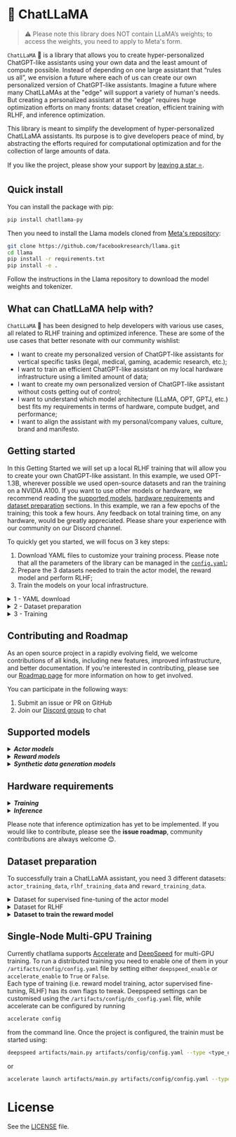 # **🦙 ChatLLaMA**

> :warning: Please note this library does NOT contain LLaMA’s weights; to access the weights, you need to apply to Meta's form.

`ChatLLaMA` 🦙 is a library that allows you to create hyper-personalized ChatGPT-like assistants using your own data and the least amount of compute possible. Instead of depending on one large assistant that “rules us all”, we envision a future where each of us can create our own personalized version of ChatGPT-like assistants. Imagine a future where many ChatLLaMAs at the "edge" will support a variety of human's needs. But creating a personalized assistant at the "edge" requires huge optimization efforts on many fronts: dataset creation, efficient training with RLHF, and inference optimization.

This library is meant to simplify the development of hyper-personalized ChatLLaMA assistants. Its purpose is to give developers peace of mind, by abstracting the efforts required for computational optimization and for the collection of large amounts of data.

If you like the project, please show your support by [leaving a star ⭐](https://github.com/nebuly-ai/nebullvm/stargazers).

## Quick install
You can install the package with pip:
```bash
pip install chatllama-py
```
Then you need to install the Llama models cloned from [Meta's repository](https://github.com/facebookresearch/llama):
```bash
git clone https://github.com/facebookresearch/llama.git
cd llama
pip install -r requirements.txt
pip install -e .
```
Follow the instructions in the Llama repository to download the model weights and tokenizer.

## What can ChatLLaMA help with?

`ChatLLaMA` 🦙 has been designed to help developers with various use cases, all related to RLHF training and optimized inference. These are some of the use cases that better resonate with our community wishlist:

- I want to create my personalized version of ChatGPT-like assistants for vertical specific tasks (legal, medical, gaming, academic research, etc.);
- I want to train an efficient ChatGPT-like assistant on my local hardware infrastructure using a limited amount of data;
- I want to create my own personalized version of ChatGPT-like assistant without costs getting out of control;
- I want to understand which model architecture (LLaMA, OPT, GPTJ, etc.) best fits my requirements in terms of hardware, compute budget, and performance;
- I want to align the assistant with my personal/company values, culture, brand and manifesto.

## Getting started

In this Getting Started we will set up a local RLHF training that will allow you to create your own ChatGPT-like assistant. In this example, we used OPT-1.3B, wherever possible we used open-source datasets and ran the training on a NVIDIA A100. If you want to use other models or hardware, we recommend reading the [supported models](#supported-models), [hardware requirements](#hardware-requirements) and [dataset preparation](#dataset-preparation) sections. In this example, we ran a few epochs of the training; this took a few hours. Any feedback on total training time, on any hardware, would be greatly appreciated. Please share your experience with our community on our Discord channel.

To quickly get you started, we will focus on 3 key steps:

1. Download YAML files to customize your training process. Please note that all the parameters of the library can be managed in the [`config.yaml`](https://github.com/nebuly-ai/nebullvm/blob/main/apps/accelerate/chatllama/artifacts/config/config.yaml);
2. Prepare the 3 datasets needed to train the actor model, the reward model and perform RLHF;
3. Train the models on your local infrastructure.

<details>
<summary>1 - YAML download </summary>
First, let’s get the artifacts for running ChatLLaMA. The artifacts contain:

- [`config.yaml`](https://github.com/nebuly-ai/nebullvm/blob/main/apps/accelerate/chatllama/artifacts/config/config.yaml): config file for model and data set. This allows you to 1) select the model you prefer (LLaMA, OPT, BLOOM, etc) 2) change all the hyperparameters of the training process;
- [`ds_config.json`](https://github.com/nebuly-ai/nebullvm/blob/main/apps/accelerate/chatllama/artifacts/config/ds_config.json): config file to define DeepSpeed training parameters;
- [`peft_config.yaml`](https://github.com/nebuly-ai/nebullvm/blob/main/apps/accelerate/chatllama/artifacts/config/peft_config.yaml): config file to define PEFT parameters; PEFT is used for efficient training with Hugging Face models. It can be used for setting the LoRA parameters as rank and precision.

- [`templates.json`](https://github.com/nebuly-ai/nebullvm/blob/main/apps/accelerate/chatllama/artifacts/templates.json): synthetic data generation templates that can be used to personalize the creation of the dataset. The templates are used for feeding LLMs during the data generation. Note that the [`templates.json`](https://github.com/nebuly-ai/nebullvm/blob/main/apps/accelerate/chatllama/artifacts/templates.json) file contains a dictionary having as *keys* the training steps (`actor`, `reward`, `rlhf`) and as *values* a string containing the personalization requests of the user. For more details see the [dataset preparation](#dataset-preparation) section;
- [`main.py`](https://github.com/nebuly-ai/nebullvm/blob/main/apps/accelerate/chatllama/artifacts/main.py): file to train the model.
        
```bash
wget -O artifacts.zip https://nbllabartifacts.blob.core.windows.net/chatllama/artifacts.zip\?sp\=r\&st\=2023-03-08T14:53:24Z\&se\=2100-03-08T22:53:24Z\&spr\=https\&sv\=2021-06-08\&sr\=b\&sig\=jqr%2B2ZkR0SW9RjV0pDOdQ%2BDulLXLjbZ36vmNd4XxxyQ%3D
unzip artifacts.zip 
```
        
Once you have run the command above, you will find the all artificats in the [`artifacts/`](https://github.com/nebuly-ai/nebullvm/tree/main/apps/accelerate/chatllama/artifacts) directory. Now you can move on to the next section regarding the dataset preparation.

</details>

<details>
<summary> 2 - Dataset preparation </summary>
    
Before training the model, we need to prepare 3 datasets:

- `actor_training_data`: this is the JSON dataset used in the supervised fine-tuning. It consists of examples of unlabelled conversations, e.g. collection of prompts and responses;
- `rlhf_training_data`: this is the JSON dataset used for RLHF training. It consists of a collection of possible input user prompts;
- `reward_training_data`: this is the JSON dataset used to train the reward model. It consists of responses with associated scores.

In this example, we are using only publicly available dataset and synthetic generation; if you want to use your own data instead, please see the [Dataset preparation](#dataset-preparation) section.

First, let’s download the `actor_training_data` and the `rlhf_training_data`: 

```bash
python artifacts/download_dataset.py ARLHF --path ./datasets --number_of_samples 200
```

Finally, let’s create the `reward_training_data` using `davinci-003` for synthetic data generation.

```bash
export OPENAI_API_KEY=YOUR_API_KEY
python artifacts/generate_rewards.py ./datasets/reward_training_data.json
```

> :warning: Creating the `reward_training_data` with `davinci-003` is not free, i.e. it costs a few $$. If you prefer avoiding external paid APIs, we suggest using HuggingFace’s models (e.g. flan_t5_xl) as described in more detail in the [Supported models](#supported-models) section.
> 
> :warning: if using OpenAI's API, please be aware of OpenAI's terms of use stating that it is forbidden to "use the Services to develop foundation models or other large scale models that compete with OpenAI".

At this point, we have successfully created the 3 datasets. We can therefore move on to the final section and start the training.

</details>

<details>
<summary> 3 - Training </summary>
    
You can train the 3 models in separate steps:

- Train the Reward Model

    ```bash
    python artifacts/main.py artifacts/config/config.yaml --type REWARD
    ```

- Pre-Train the Actor Model

    ```bash
    python artifacts/main.py artifacts/config/config.yaml --type ACTOR
    ```

- Training the Actor with reinforcement learning.

    ```bash
    python artifacts/main.py artifacts/config/config.yaml --type RL
    ```


or, equivantly, the 3 trainings can also be pipelined using the flag ALL.

```bash
python artifacts/main.py artifacts/config/config.yaml --type ALL
```

Note that the path to the datasets and the training hyper-parameters of the training process are specified in the [`config.yaml`](https://github.com/nebuly-ai/nebullvm/blob/main/apps/accelerate/chatllama/artifacts/config/config.yaml) file.

</details>

## Contributing and Roadmap

As an open source project in a rapidly evolving field, we welcome contributions of all kinds, including new features, improved infrastructure, and better documentation. If you're interested in contributing, please see our [Roadmap page](https://github.com/users/nebuly-ai/projects/1/views/1) for more information on how to get involved.

You can participate in the following ways:

1. Submit an issue or PR on GitHub
2. Join our [Discord group](https://discord.gg/77d5kGSa8e) to chat

## Supported models

<details><summary><b><i> Actor models </i></b></summary>

We support models that can be run efficiently with a limited amount of compute, such as LLaMA and 🤗 transformers. These are the models with less than 20B parameters currently supported :

- LLaMA: 7B and 13B, please note this library does NOT contain LLaMA’s weights; to access the weights, you need to apply to Meta's [form](https://forms.gle/jk851eBVbX1m5TAv5).
- GPTJ: 6B
- GPTNeoX: 1.3B, 20B
- **(⚠️WIP)** Flan-T5: 80M, 259M, 780M, 3B, 11B
- OPT: 125M, 359M, 1.3B, 2.7B, 6.7B, 13B
- BLOOM: 560M, 1.1B, 1.7B, 3B, 7.1B
- BLOOMZ: 560M, 1.1B, 1.7B, 3B, 7.1B
- Galactica: 125M, 1.3B, 6.7B
</details>

<details><summary><b><i> Reward models </i></b></summary>

We suggest using models under 6B from 🤗 transformers: 

- GPT2: 124M, 355M, 774M, 1.5B
- OPT: 125M, 359M, 1.3B, 2.7B
- GPTJ: 6B
- BLOOMZ: 560M, 1.1B, 1.7B, 3B
- **(⚠️WIP)** OpenAssistant [pre-trained reward models](https://huggingface.co/OpenAssistant/reward-model-deberta-v3-large-v2)
</details>

<details>
<summary><b><i> Synthetic data generation models </i></b></summary>

We support both APIs from OpenAI and  🤗 transformers:

- OpenAI: da-vinci-003, gpt-3.5-turbo **(⚠️WIP)**
- HuggingFace: Flan-T5 (3B and 11B)

> :warning: if using OpenAI's API, please be aware of OpenAI's terms of use stating that it is forbidden to "use the Services to develop foundation models or other large scale models that compete with OpenAI".

:watninh

If you need support for different models, please open an issue and we will get to work.
</details>

## Hardware requirements

<details><summary><b><i> Training </i></b></summary>

Larger actor models require more powerful hardware. Here is a rough hardware recommendation table, suggesting the right type of hardware for different actor model sizes:

- 125M to 1.3B → 1x Nvidia 3090/4090
- 1.3B to 3B → 1x Nvidia A100 (80Gb)
- 3B with DeepSpeed CPU off-loading → 1x Nvidia 3090/4090
- 3B to 7B with DeepSpeed ZeRO → 4x Nvidia T4
- 3B to 13B → 4x Nvidia A100 (80Gb)
- 13B to 20B with DeepSpeed ZeRO → 4x Nvidia A100 (80Gb)
- 13B to 20B → 8x Nvidia A100 (80Gb)
</details>

<details><summary><b><i> Inference </i></b></summary>

**(⚠️WIP)** When it comes to inference optimization, ChatLLaMA will support the following optimization techniques:

- [ ]  DeepSpeed ZeRO
- [ ]  FlexGen
- [ ]  HF Accelerate
- [ ]  PyTorch Vanilla
</details>

Please note that inference optimization has yet to be implemented. If you would like to contribute, please see the **issue roadmap**, community contributions are always welcome 😊.

## Dataset preparation

To successfully train a ChatLLaMA assistant, you need 3 different datasets: `actor_training_data`, `rlhf_training_data` and `reward_training_data`.

<details>
<summary> Dataset for supervised fine-tuning of the actor model </summary>
    
The `actor_training_data` is a collection of prompts with the associated responses as highlighted below:

```json
[
  {
      "user_input": "here the input of the user",
      "completion": "here the model completion"
  }
]
```

ChatLLaMA supports 4 different options to prepare the `actor_training_data`:

* <details><summary> Use 100% synthetic data </summary>

  The dataset can be synthetically generated by running the following command:

  ```bash
  python artifacts/generate_actor_dataset.py
  ```

  > :warning: Note that this command will require a subscription to OpenAI. Generating the full dataset with `davinci-003` could cost approximately ~200$.
  > 
  > :warning: if using OpenAI's API, please be aware of OpenAI's terms of use stating that it is forbidden to "use the Services to develop foundation models or other large scale models that compete with OpenAI".

  Alternatively, you can generate the dataset for free using 🤗 tranformers as described in the section [Supported models](#supported-models).
  </details>
  
* <details><summary> Use one of the open source datasets with assistant interactions </summary>

  Currently, we support:

  - [Anthropic HH RLHF](https://huggingface.co/datasets/Anthropic/hh-rlhf): this dataset consists of structured question/answer pairs with an LLM chatbot that includes selected and rejected answers;
  - [Stanford Human Preferences Dataset (SHP)](https://huggingface.co/datasets/stanfordnlp/SHP): this dataset is curated from selected "ask" subreddits, and includes questions that span a wide range of question/answer pairs based on the most upvoted responses. Please note that, unlike HH RLHF, this dataset is not intended to reduce harassment by selecting the ideal chatbot response, but instead weights the most helpful human responses.

  The datasets can be downloaded running the following command:

  ```bash
  python artifacts/download_dataset.py <dataset_name> --path <path_to_folder_for_download> --number_of_samples <N>
  ```

  Where: 

  - `<dataset_name>` could be "SHP" for the StanfordNLP/SHP dataset or "ARLHF" for the Anthropic/hh-rlhf dataset;
  - `<path_to_folder_for_download>` is the folder path to where the datasets are going to be created;
  - `<N>` is the number of samples of which the reward_dataset.json is composed.
  </details>
  
  
* <details><summary> Use 100% personalized dataset </summary>

  The user provides his own personalized full dataset. Datasets must be JSON files with the following format:

  ```
  [
      {
          "user_input": "here the input of the user",
          "completion": "here the model completion"
      }
  ]
  ```

  Where the list contains multiple dictionaries, and each dictionary corresponds to a data sample. We suggest using more than 1000 data samples to run the actor training.
  </details>

* <details><summary> (⚠️WIP) Create the full dataset augmenting few custom data samples </summary>

  The dataset can be generated synthetically from a few prompt+response examples provided by the user (few =>10).
  </details>
</details>

<details>
<summary> Dataset for RLHF </summary>
    
The dataset for RLHF consists just of prompt examples:

```json
[
    {
        "user_input": "here the example of user input"
    }
]
```

It can be provided in 2 different ways:

* <details><summary> Few examples provided by the user and dataset synthetically expanded using LLM </summary>

    You need to add the key `rlhf` to the [`templates.json`](https://github.com/nebuly-ai/nebullvm/blob/main/apps/accelerate/chatllama/artifacts/templates.json) file with the information about the task you want to perform and extra context needed by the LLM for the generation. Here is an example of template:

    ```json
    {
      "rlhf": "Here is the template for the generating RLHF prompts. The task we want to perform is ..."
    }
    ```

     *Note that all templates must be saved in a single JSON file named [`templates.json`](https://github.com/nebuly-ai/nebullvm/blob/main/apps/accelerate/chatllama/artifacts/templates.json)*
     </details>

* <details><summary> The user provides the full dataset with possible interactions with the model </summary>

    The dataset needs to contain more than 1000 prompt examples:

    ```json
    [
        {
            "user_input": "here the example of user input"
        }
    ]
    ```

    The file must be named `rlhf_training_data.json`.
    </details>
</details>
<details>
<summary><b> Dataset to train the reward model </b></summary>

The `reward_training_data` is a collection of i) prompts, ii) completion and iii) score of the completion assigned accordingly to the user feedback (the Human Feedback in RLHF). 

```json
[{
	"user_input": "...",
	"completion": "...",
	"score": 1
},
	...
]
```

We support 3 different options to prepare the `reward_training_data`: 

- Fully Synthetic Score Generation
    
    In this case the reward dataset can be synthetically scored using a LLM as Human Feedback. We recommend the `reward_training_data` having at least 100 data samples.
    
    ```json
    [{
    	"user_input": "...",
    	"completion": "...",
    	"score": None
    },
    	...
    ]
    ```
    
    A LLM model is used to assign the score to each entry. 
    
    The LLM needs a prompt template containing all the instructions to evaluate the generated text. To do this, you should add the key `reward` to the [`templates.json`](https://github.com/nebuly-ai/nebullvm/blob/main/apps/accelerate/chatllama/artifacts/templates.json) file. Here is an example:
    
    ```json
    {
    	"reward": "Here is the template for the reward model. The rules are:\n\n1.Rule 1\n\n2. Rule 2"
    }
    ```
    
    If no template is provided the default one is used. You can find the default template in `artifacts/generate_rewards.py`. Note that all templates must be saved in a single JSON file named [`templates.json`](https://github.com/nebuly-ai/nebullvm/blob/main/apps/accelerate/chatllama/artifacts/templates.json). 
    
    Once you have the unlabelled dataset, you can generate the scores by running the following command:
    
    ```bash
    python artifacts/generate_rewards.py <dataset_path> --model <model_to_use> --temperature <t> --max_tokens <n> --reward_template <path_to_file.json>
    ```
    
    Where:
    
    - `<dataset_path>` path to the reward dataset to be scored;
    - `<model_to_use>` model to use for the reward. Default and suggested text-davinci-003 (More to come);
    - `<temperature>` temperature used to score the model; temperature=0.1;
    - `<max_tokens>` max_tokens of the generation;
    - `<reward_template>` is the path to the [`templates.json`](https://github.com/nebuly-ai/nebullvm/blob/main/apps/accelerate/chatllama/artifacts/templates.json) file containing the template to be used for generating the reward. If no path is provided, the default template will be used.
- The user provides their personalized full dataset
    
    Datasets must be JSON files in the following format:
    
    ```json
    [
        {
            "user_input": "here type the user input",
            "completion": "here type the completion",
            "score": 4.0
        },
        {
            "user_input": "here type the user input",
            "completion": "random garbage",
            "score": 0.0
        }
    ]
    ```
    
    Note that at least 100 data samples are required in this case. The file must be named `reward_training_data.json`
    
- **(⚠️WIP)** Few examples provided by the user and dataset synthetically expanded using LLM
</details>

## Single-Node Multi-GPU Training
Currently chatllama supports [Accelerate](https://github.com/huggingface/accelerate) and [DeepSpeed](https://github.com/microsoft/DeepSpeed) for multi-GPU training. 
To run a distributed training you need to enable one of them in your `/artifacts/config/config.yaml` file by setting either
`deepspeed_enable` or `accelerate_enable` to `True` or `False`. <br />
Each type of training (i.e. reward model training, actor supervised fine-tuning, RLHF) has its own flags to tweak.
Deepspeed settings can be customised using the `/artifacts/config/ds_config.yaml` file, while accelerate can be configured by running
```bash
accelerate config
```
from the command line. 
Once the project is configured, the trainin must be started using:
```bash
deepspeed artifacts/main.py artifacts/config/config.yaml --type <type_of_training>
```
or
```bash
accelerate launch artifacts/main.py artifacts/config/config.yaml --type <type_of_training>
```
# License

See the [LICENSE](https://github.com/nebuly-ai/nebullvm/blob/main/apps/accelerate/chatllama/LICENSE) file.
